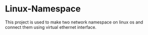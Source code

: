 # Linux-Namespace
This project is used to make two network namespace on linux os and connect them using virtual ethernet interface.
